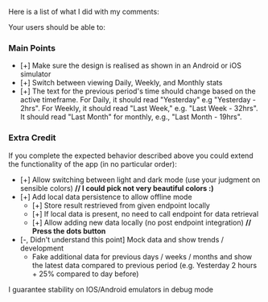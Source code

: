 Here is a list of what I did with my comments:

Your users should be able to:

### Main Points

-   [+] Make sure the design is realised as shown in an Android or iOS simulator 
-   [+] Switch between viewing Daily, Weekly, and Monthly stats
-   [+] The text for the previous period's time should change based on the active timeframe. For Daily, it should read "Yesterday" e.g "Yesterday - 2hrs". For Weekly, it should read "Last Week," e.g. "Last Week - 32hrs". It should read "Last Month" for monthly, e.g., "Last Month - 19hrs".

### Extra Credit

If you complete the expected behavior described above you could extend the functionality of the app (in no particular order):

- [+] Allow switching between light and dark mode (use your judgment on sensible colors) **// I could pick not very beautiful colors :)**
- [+] Add local data persistence to allow offline mode
  - [+] Store result restrieved from given endpoint locally
  - [+] If local data is present, no need to call endpoint for data retrieval
  - [+] Allow adding new data locally (no post endpoint integration) **// Press the dots button**
- [-, Didn't understand this point] Mock data and show trends / development
  - Fake additional data for previous days / weeks / months and show the latest data compared to previous period (e.g. Yesterday 2 hours + 25% compared to day before)

I guarantee stability on IOS/Android emulators in debug mode
